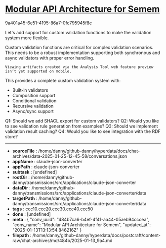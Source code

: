# [Modular API Architecture for Semem](https://claude.ai/chat/484b7ca6-b4ef-4f41-aa44-05aeb94cccea)

9a401a45-6e51-4195-86a7-0fc795945f8c

 Let's add support for custom validation functions to make the validation system more flexible.

<antThinking>Custom validation functions are critical for complex validation scenarios. This needs to be a robust implementation supporting both synchronous and async validators with proper error handling.</antThinking>
```
Viewing artifacts created via the Analysis Tool web feature preview isn’t yet supported on mobile.
```



This provides a complete custom validation system with:
- Built-in validators
- Composition support
- Conditional validation
- Recursive validation
- Async/sync support

Q1: Should we add SHACL export for custom validators?
Q2: Would you like to see validation rule generation from examples?
Q3: Should we implement validation result caching?
Q4: Would you like to see integration with the RDF store?

---

* **sourceFile** : /home/danny/github-danny/hyperdata/docs/chat-archives/data-2025-01-25-12-45-58/conversations.json
* **appName** : claude-json-converter
* **appPath** : claude-json-converter
* **subtask** : [undefined]
* **rootDir** : /home/danny/github-danny/transmissions/src/applications/claude-json-converter
* **dataDir** : /home/danny/github-danny/transmissions/src/applications/claude-json-converter/data
* **targetPath** : /home/danny/github-danny/transmissions/src/applications/claude-json-converter/data
* **tags** : ccc10.ccc20.ccc30.ccc40.ccc50
* **done** : [undefined]
* **meta** : {
  "conv_uuid": "484b7ca6-b4ef-4f41-aa44-05aeb94cccea",
  "conv_name": "Modular API Architecture for Semem",
  "updated_at": "2025-01-13T13:13:54.846216Z"
}
* **filepath** : /home/danny/github-danny/hyperdata/docs/postcraft/content-raw/chat-archives/md/484b/2025-01-13_9a4.md